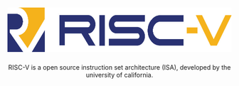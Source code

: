<h1 align=center>
<img height="100em" src="https://github.com/IcaroM-CdC/Assembler-RISC-V/blob/stable/imgs/riscv.png" />
</h1>

<div align=center>
RISC-V is a open source instruction set architecture (ISA), developed by the university of california.
</div>




